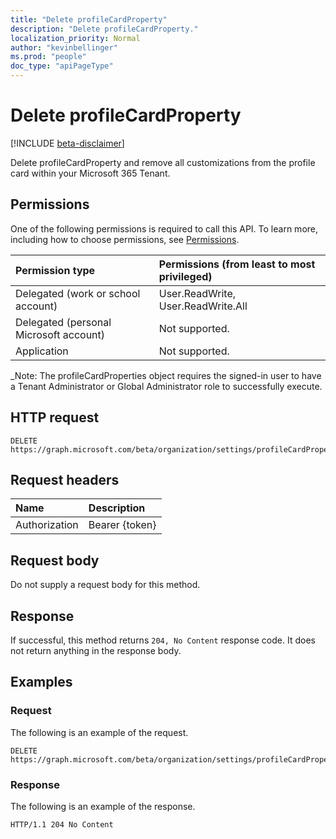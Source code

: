 ```yaml
---
title: "Delete profileCardProperty"
description: "Delete profileCardProperty."
localization_priority: Normal
author: "kevinbellinger"
ms.prod: "people"
doc_type: "apiPageType"
---
```


# Delete profileCardProperty

[!INCLUDE [beta-disclaimer](../../includes/beta-disclaimer.md)]

Delete profileCardProperty and remove all customizations from the profile card within your Microsoft 365 Tenant.

## Permissions

One of the following permissions is required to call this API. To learn more, including how to choose permissions, see [Permissions](/graph/permissions-reference).

| Permission type                        | Permissions (from least to most privileged) |
|:---------------------------------------|:--------------------------------------------|
| Delegated (work or school account)     | User.ReadWrite, User.ReadWrite.All          |
| Delegated (personal Microsoft account) | Not supported.                              |
| Application                            | Not supported.                              |

_Note: The profileCardProperties object requires the signed-in user to have a Tenant Administrator or Global Administrator role to successfully execute.

## HTTP request

<!-- { "blockType": "ignored" } -->

```http
DELETE https://graph.microsoft.com/beta/organization/settings/profileCardProperties
```

## Request headers

| Name          | Description    |
|:--------------|:---------------|
| Authorization | Bearer {token} |

## Request body

Do not supply a request body for this method.

## Response

If successful, this method returns `204, No Content` response code. It does not return anything in the response body.

## Examples

### Request

The following is an example of the request.
<!-- {
  "blockType": "request",
  "name": "delete_profilecardproperty"
}-->

```http
DELETE https://graph.microsoft.com/beta/organization/settings/profileCardProperties
```

### Response

The following is an example of the response.

<!-- {
  "blockType": "response",
  "truncated": true
} -->

```http
HTTP/1.1 204 No Content
```

<!-- uuid: 16cd6b66-4b1a-43a1-adaf-3a886856ed98
2019-02-04 14:57:30 UTC -->
<!-- {
  "type": "#page.annotation",
  "description": "Delete profileCardProperty",
  "keywords": "",
  "section": "documentation",
  "tocPath": ""
}-->